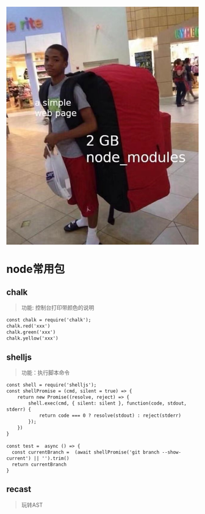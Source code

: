 ![alt 属性文本](./images/nodemodules.jpg)

# node常用包

## chalk 
> 功能: 控制台打印带颜色的说明
```
const chalk = require('chalk');
chalk.red('xxx')
chalk.green('xxx')
chalk.yellow('xxx')
```

## shelljs
> 功能：执行脚本命令
```
const shell = require('shelljs');
const shellPromise = (cmd, silent = true) => {
    return new Promise((resolve, reject) => {
        shell.exec(cmd, { silent: silent }, function(code, stdout, stderr) {
            return code === 0 ? resolve(stdout) : reject(stderr)
        });
    })
}

const test =  async () => {
  const currentBranch =  (await shellPromise('git branch --show-current') || '').trim()
  return currentBranch
}
```

## recast
> 玩转AST

